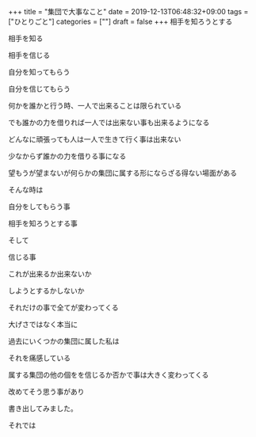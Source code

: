 +++
title = "集団で大事なこと"
date = 2019-12-13T06:48:32+09:00
tags = ["ひとりごと"]
categories = [""]
draft = false
+++
相手を知ろうとする

相手を知る

相手を信じる

自分を知ってもらう

自分を信じてもらう

何かを誰かと行う時、一人で出来ることは限られている

でも誰かの力を借りれば一人では出来ない事も出来るようになる

どんなに頑張っても人は一人で生きて行く事は出来ない

少なからず誰かの力を借りる事になる

望もうが望まないが何らかの集団に属する形にならざる得ない場面がある

そんな時は

自分をしてもらう事

相手を知ろうとする事

そして

信じる事

これが出来るか出来ないか

しようとするかしないか

それだけの事で全てが変わってくる

大げさではなく本当に

過去にいくつかの集団に属した私は

それを痛感している

属する集団の他の個をを信じるか否かで事は大きく変わってくる

改めてそう思う事があり

書き出してみました。

それでは
